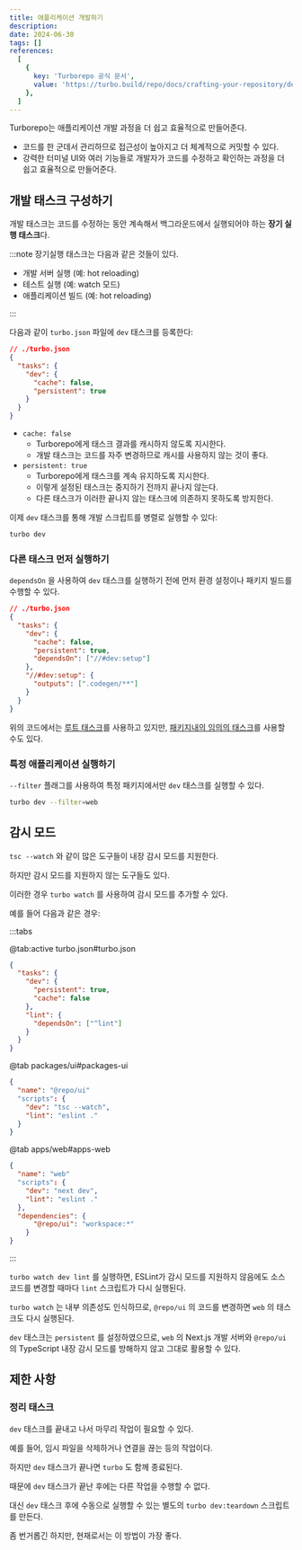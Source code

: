 ```yaml
---
title: 애플리케이션 개발하기
description:
date: 2024-06-30
tags: []
references:
  [
    {
      key: 'Turborepo 공식 문서',
      value: 'https://turbo.build/repo/docs/crafting-your-repository/developing-applications',
    },
  ]
---
```


Turborepo는 애플리케이션 개발 과정을 더 쉽고 효율적으로 만들어준다.

- 코드를 한 군데서 관리하므로 접근성이 높아지고 더 체계적으로 커밋할 수 있다.
- 강력한 터미널 UI와 여러 기능들로 개발자가 코드를 수정하고 확인하는 과정을 더 쉽고 효율적으로 만들어준다.

## 개발 태스크 구성하기

개발 태스크는 코드를 수정하는 동안 계속해서 백그라운드에서 실행되어야 하는 **장기 실행 태스크**다.

:::note
장기실행 태스크는 다음과 같은 것들이 있다.

- 개발 서버 실행 (예: hot reloading)
- 테스트 실행 (예: watch 모드)
- 애플리케이션 빌드 (예: hot reloading)

:::

다음과 같이 `turbo.json` 파일에 `dev` 태스크를 등록한다:

```json
// ./turbo.json
{
  "tasks": {
    "dev": {
      "cache": false,
      "persistent": true
    }
  }
}
```

- `cache: false`
  - Turborepo에게 태스크 결과를 캐시하지 않도록 지시한다.
  - 개발 태스크는 코드를 자주 변경하므로 캐시를 사용하지 않는 것이 좋다.
- `persistent: true`
  - Turborepo에게 태스크를 계속 유지하도록 지시한다.
  - 이렇게 설정된 태스크는 중지하기 전까지 끝나지 않는다.
  - 다른 태스크가 이러한 끝나지 않는 태스크에 의존하지 못하도록 방지한다.

이제 `dev` 태스크를 통해 개발 스크립트를 병렬로 실행할 수 있다:

```bash
turbo dev
```

### 다른 태스크 먼저 실행하기

`dependsOn` 을 사용하여 `dev` 태스크를 실행하기 전에 먼저 환경 설정이나 패키지 빌드를 수행할 수 있다.

```json
// ./turbo.json
{
  "tasks": {
    "dev": {
      "cache": false,
      "persistent": true,
      "dependsOn": ["//#dev:setup"]
    },
    "//#dev:setup": {
      "outputs": [".codegen/**"]
    }
  }
}
```

위의 코드에서는 [루트 태스크](https://turbo.build/repo/docs/crafting-your-repository/configuring-tasks#registering-root-tasks)를 사용하고 있지만, [패키지내의 임의의 태스크](https://turbo.build/repo/docs/crafting-your-repository/configuring-tasks#depending-on-a-specific-task-in-a-specific-package)를 사용할 수도 있다.

### 특정 애플리케이션 실행하기

`--filter` 플래그를 사용하여 특정 패키지에서만 `dev` 태스크를 실행할 수 있다.

```bash
turbo dev --filter=web
```

## 감시 모드

`tsc --watch` 와 같이 많은 도구들이 내장 감시 모드를 지원한다.

하지만 감시 모드를 지원하지 않는 도구들도 있다.

이러한 경우 `turbo watch` 를 사용하여 감시 모드를 추가할 수 있다.

예를 들어 다음과 같은 경우:

:::tabs

@tab:active turbo.json#turbo.json

```json
{
  "tasks": {
    "dev": {
      "persistent": true,
      "cache": false
    },
    "lint": {
      "dependsOn": ["^lint"]
    }
  }
}
```

@tab packages/ui#packages-ui

```json
{
  "name": "@repo/ui"
  "scripts": {
    "dev": "tsc --watch",
    "lint": "eslint ."
  }
}
```

@tab apps/web#apps-web

```json
{
  "name": "web"
  "scripts": {
    "dev": "next dev",
    "lint": "eslint ."
  },
  "dependencies": {
      "@repo/ui": "workspace:*"
    }
}
```

:::

`turbo watch dev lint` 를 실행하면, ESLint가 감시 모드를 지원하지 않음에도 소스 코드를 변경할 때마다 `lint` 스크립트가 다시 실행된다.

`turbo watch` 는 내부 의존성도 인식하므로, `@repo/ui` 의 코드를 변경하면 `web` 의 태스크도 다시 실행된다.

`dev` 태스크는 `persistent` 를 설정하였으므로, `web` 의 Next.js 개발 서버와 `@repo/ui` 의 TypeScript 내장 감시 모드를 방해하지 않고 그대로 활용할 수 있다.

## 제한 사항

### 정리 태스크

`dev` 태스크를 끝내고 나서 마무리 작업이 필요할 수 있다.

예를 들어, 임시 파일을 삭제하거나 연결을 끊는 등의 작업이다.

하지만 `dev` 태스크가 끝나면 `turbo` 도 함께 종료된다.

때문에 `dev` 태스크가 끝난 후에는 다른 작업을 수행할 수 없다.

대신 `dev` 태스크 후에 수동으로 실행할 수 있는 별도의 `turbo dev:teardown` 스크립트를 만든다.

좀 번거롭긴 하지만, 현재로서는 이 방법이 가장 좋다.

